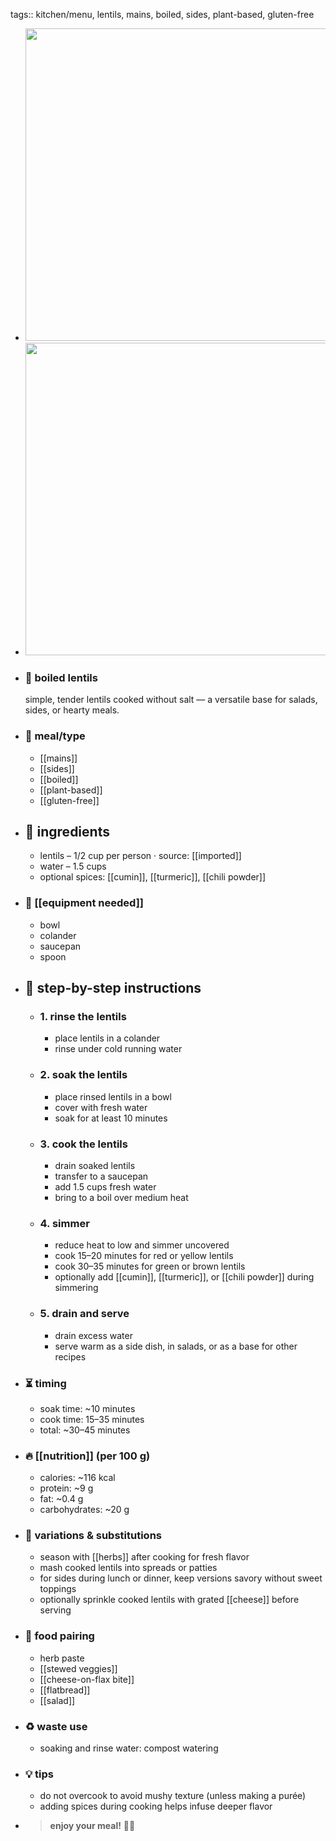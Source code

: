 tags:: kitchen/menu, lentils, mains, boiled, sides, plant-based, gluten-free

- <img src="https://peach-geographical-bat-397.mypinata.cloud/ipfs/bafkreibp7jlskpbgaaapb57r7pm2gpc46fxbbxkpelb5l2e2wvhmtkyrvm" style="width:500px; height:auto;" />
- <img src="https://peach-geographical-bat-397.mypinata.cloud/ipfs/bafkreiaakqvgjtiaohtyc5534arihfyqc3zfn5njubw5osaatostdannnm" style="width:500px; height:auto;" />
- ### 🧾 boiled lentils  
  simple, tender lentils cooked without salt — a versatile base for salads, sides, or hearty meals.
- ### 🍴 meal/type
	- [[mains]]
	- [[sides]]
	- [[boiled]]
	- [[plant-based]]
	- [[gluten-free]]
- ## 🍃 ingredients
	- lentils – 1/2 cup per person · source: [[imported]]
	- water – 1.5 cups
	- optional spices: [[cumin]], [[turmeric]], [[chili powder]]
- ### 🔧 [[equipment needed]]
	- bowl
	- colander
	- saucepan
	- spoon
- ## 📝 step-by-step instructions
	- ### 1. rinse the lentils
		- place lentils in a colander
		- rinse under cold running water
	- ### 2. soak the lentils
		- place rinsed lentils in a bowl
		- cover with fresh water
		- soak for at least 10 minutes
	- ### 3. cook the lentils
		- drain soaked lentils
		- transfer to a saucepan
		- add 1.5 cups fresh water
		- bring to a boil over medium heat
	- ### 4. simmer
		- reduce heat to low and simmer uncovered
		- cook 15–20 minutes for red or yellow lentils
		- cook 30–35 minutes for green or brown lentils
		- optionally add [[cumin]], [[turmeric]], or [[chili powder]] during simmering
	- ### 5. drain and serve
		- drain excess water
		- serve warm as a side dish, in salads, or as a base for other recipes
- ### ⏳ timing
	- soak time: ~10 minutes
	- cook time: 15–35 minutes
	- total: ~30–45 minutes
- ### 🔥 [[nutrition]] (per 100 g)
	- calories: ~116 kcal
	- protein: ~9 g
	- fat: ~0.4 g
	- carbohydrates: ~20 g
- ### 🧪 variations & substitutions
	- season with [[herbs]] after cooking for fresh flavor
	- mash cooked lentils into spreads or patties
	- for sides during lunch or dinner, keep versions savory without sweet toppings
	- optionally sprinkle cooked lentils with grated [[cheese]] before serving
- ### 🧭 food pairing
	- herb paste
	- [[stewed veggies]]
	- [[cheese-on-flax bite]]
	- [[flatbread]]
	- [[salad]]
- ### ♻️ waste use
	- soaking and rinse water: compost watering
- ### 💡 tips
	- do not overcook to avoid mushy texture (unless making a purée)
	- adding spices during cooking helps infuse deeper flavor
- >**enjoy your meal!** 🍲🌿